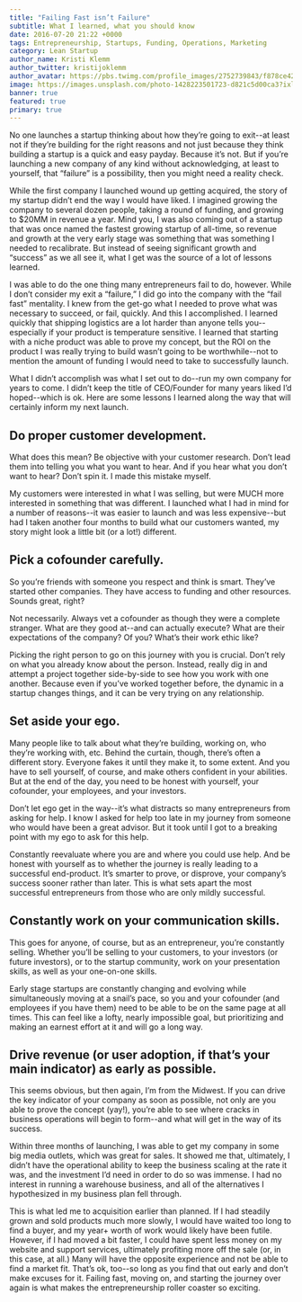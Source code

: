 ```yaml
---
title: "Failing Fast isn’t Failure"
subtitle: What I learned, what you should know
date: 2016-07-20 21:22 +0000
tags: Entrepreneurship, Startups, Funding, Operations, Marketing
category: Lean Startup
author_name: Kristi Klemm
author_twitter: kristijoklemm
author_avatar: https://pbs.twimg.com/profile_images/2752739843/f878ce42bbeb25aec4c29e24240ae98d.png
image: https://images.unsplash.com/photo-1428223501723-d821c5d00ca3?ixlib=rb-0.3.5&q=80&fm=jpg&crop=entropy&s=e5bd1e83a3aa65c5853fd3a7951d0816
banner: true
featured: true
primary: true
---
```


No one launches a startup thinking about how they’re going to exit--at least not if they’re building for the right reasons and not just because they think building a startup is a quick and easy payday. Because it’s not. But if you’re launching a new company of any kind without acknowledging, at least to yourself, that “failure” is a possibility, then you might need a reality check.

While the first company I launched wound up getting acquired, the story of my startup didn’t end the way I would have liked. I imagined growing the company to several dozen people, taking a round of funding, and growing to $20MM in revenue a year. Mind you, I was also coming out of a startup that was once named the fastest growing startup of all-time, so revenue and growth at the very early stage was something that was something I needed to recalibrate. But instead of seeing significant growth and “success” as we all see it, what I get was the source of a lot of lessons learned. 

I was able to do the one thing many entrepreneurs fail to do, however. While I don’t consider my exit a “failure,” I did go into the company with the “fail fast” mentality. I knew from the get-go what I needed to prove what was necessary to succeed, or fail, quickly. And this I accomplished. I learned quickly that shipping logistics are a lot harder than anyone tells you--especially if your product is temperature sensitive. I learned that starting with a niche product was able to prove my concept, but the ROI on the product I was really trying to build wasn’t going to be worthwhile--not to mention the amount of funding I would need to take to successfully launch. 

What I didn’t accomplish was what I set out to do--run my own company for years to come. I didn’t keep the title of CEO/Founder for many years liked I’d hoped--which is ok. Here are some lessons I learned along the way that will certainly inform my next launch.

## Do proper customer development.

What does this mean? Be objective with your customer research. Don’t lead them into telling you what you want to hear. And if you hear what you don’t want to hear? Don’t spin it. I made this mistake myself. 

My customers were interested in what I was selling, but were MUCH more interested in something that was different. I launched what I had in mind for a number of reasons--it was easier to launch and was less expensive--but had I taken another four months to build what our customers wanted, my story might look a little bit (or a lot!) different.

## Pick a cofounder carefully. 

So you’re friends with someone you respect and think is smart. They’ve started other companies. They have access to funding and other resources. Sounds great, right?

Not necessarily. Always vet a cofounder as though they were a complete stranger. What are they good at--and can actually execute? What are their expectations of the company? Of you? What’s their work ethic like? 

Picking the right person to go on this journey with you is crucial. Don’t rely on what you already know about the person. Instead, really dig in and attempt a project together side-by-side to see how you work with one another. Because even if you’ve worked together before, the dynamic in a startup changes things, and it can be very trying on any relationship.

## Set aside your ego. 

Many people like to talk about what they’re building, working on, who they’re working with, etc. Behind the curtain, though, there’s often a different story.
Everyone fakes it until they make it, to some extent. And you have to sell yourself, of course, and make others confident in your abilities. But at the end of the day, you need to be honest with yourself, your cofounder, your employees, and your investors. 

Don’t let ego get in the way--it’s what distracts so many entrepreneurs from asking for help. I know I asked for help too late in my journey from someone who would have been a great advisor. But it took until I got to a breaking point with my ego to ask for this help. 

Constantly reevaluate where you are and where you could use help. And be honest with yourself as to whether the journey is really leading to a successful end-product. It’s smarter to prove, or disprove, your company’s success sooner rather than later. This is what sets apart the most successful entrepreneurs from those who are only mildly successful.

## Constantly work on your communication skills. 

This goes for anyone, of course, but as an entrepreneur, you’re constantly selling. Whether you’ll be selling to your customers, to your investors (or future investors), or to the startup community, work on your presentation skills, as well as your one-on-one skills. 

Early stage startups are constantly changing and evolving while simultaneously moving at a snail’s pace, so you and your cofounder (and employees if you have them) need to be able to be on the same page at all times. This can feel like a lofty, nearly impossible goal, but prioritizing and making an earnest effort at it and will go a long way.

## Drive revenue (or user adoption, if that’s your main indicator) as early as possible. 

This seems obvious, but then again, I’m from the Midwest. If you can drive the key indicator of your company as soon as possible, not only are you able to prove the concept (yay!), you’re able to see where cracks in business operations will begin to form--and what will get in the way of its success.

Within three months of launching, I was able to get my company in some big media outlets, which was great for sales. It showed me that, ultimately, I didn’t have the operational ability to keep the business scaling at the rate it was, and the investment I’d need in order to do so was immense. I had no interest in running a warehouse business, and all of the alternatives I hypothesized in my business plan fell through. 

This is what led me to acquisition earlier than planned. If I had steadily grown and sold products much more slowly, I would have waited too long to find a buyer, and my year+ worth of work would likely have been futile. However, if I had moved a bit faster, I could have spent less money on my website and support services, ultimately profiting more off the sale (or, in this case, at all.) Many will have the opposite experience and not be able to find a market fit. That’s ok, too--so long as you find that out early and don’t make excuses for it. Failing fast, moving on, and starting the journey over again is what makes the entrepreneurship roller coaster so exciting.
